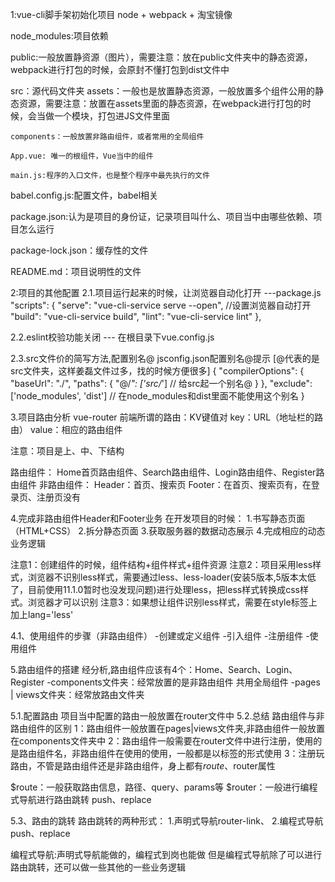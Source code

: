 1:vue-cli脚手架初始化项目
node + webpack + 淘宝镜像

node_modules:项目依赖

public:一般放置静资源（图片），需要注意：放在public文件夹中的静态资源，webpack进行打包的时候，会原封不懂打包到dist文件中

src：源代码文件夹
    assets：一般也是放置静态资源，一般放置多个组件公用的静态资源，需要注意：放置在assets里面的静态资源，在webpack进行打包的时候，会当做一个模块，打包进JS文件里面
    
    components：一般放置非路由组件，或者常用的全局组件

    App.vue: 唯一的根组件，Vue当中的组件

    main.js:程序的入口文件，也是整个程序中最先执行的文件

babel.config.js:配置文件，babel相关

package.json:认为是项目的身份证，记录项目叫什么、项目当中由哪些依赖、项目怎么运行

package-lock.json：缓存性的文件

README.md：项目说明性的文件

2:项目的其他配置
2.1.项目运行起来的时候，让浏览器自动化打开
---package.js
     "scripts": {
        "serve": "vue-cli-service serve --open", //设置浏览器自动打开
        "build": "vue-cli-service build",
        "lint": "vue-cli-service lint"
    },

2.2.eslint校验功能关闭
--- 在根目录下vue.config.js

2.3.src文件价的简写方法,配置别名@
jsconfig.json配置别名@提示 [@代表的是src文件夹，这样姜磊文件过多，找的时候方便很多]
{
    "compilerOptions": {
        "baseUrl": "./",
        "paths": {
            "@/*": ['src/*'] // 给src起一个别名@
        }
    },
    "exclude": ['node_modules', 'dist'] // 在node_modules和dist里面不能使用这个别名
} 

3.项目路由分析
vue-router
前端所谓的路由：KV键值对
key：URL（地址栏的路由）
value：相应的路由组件

注意：项目是上、中、下结构

路由组件：
Home首页路由组件、Search路由组件、Login路由组件、Register路由组件
非路由组件：
Header：首页、搜索页
Footer：在首页、搜索页有，在登录页、注册页没有

4.完成非路由组件Header和Footer业务
在开发项目的时候：
1.书写静态页面（HTML+CSS）
2.拆分静态页面
3.获取服务器的数据动态展示
4.完成相应的动态业务逻辑

注意1：创建组件的时候，组件结构+组件样式+组件资源
注意2：项目采用less样式，浏览器不识别less样式，需要通过less、less-loader(安装5版本,5版本太低了，目前使用11.1.0暂时也没发现问题)进行处理less，把less样式转换成css样式。浏览器才可以识别
注意3：如果想让组件识别less样式，需要在style标签上加上lang='less'

4.1、使用组件的步骤（非路由组件）
-创建或定义组件
-引入组件
-注册组件
-使用组件

5.路由组件的搭建
经分析,路由组件应该有4个：Home、Search、Login、Register
-components文件夹：经常放置的是非路由组件 共用全局组件
-pages | views文件夹：经常放路由文件夹

5.1.配置路由
项目当中配置的路由一般放置在router文件中
5.2.总结
路由组件与非路由组件的区别
1：路由组件一般放置在pages|views文件夹,非路由组件一般放置在components文件夹中 
2：路由组件一般需要在router文件中进行注册，使用的是路由组件名，非路由组件在使用的使用，一般都是以标签的形式使用
3：注册玩路由，不管是路由组件还是非路由组件，身上都有$route、$router属性

$route：一般获取路由信息，路径、query、params等
$router：一般进行编程式导航进行路由跳转 push、replace

5.3、路由的跳转
路由跳转的两种形式：
    1.声明式导航router-link、
    2.编程式导航push、replace
    
编程式导航:声明式导航能做的，编程式到岗也能做
但是编程式导航除了可以进行路由跳转，还可以做一些其他的一些业务逻辑




